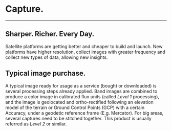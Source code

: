 # Capture.
---
## Sharper. Richer. Every Day.

Satellite platforms are getting better and cheaper to build and launch. New platforms have higher resolution, collect images with greater frequency and collect new types of data, allowing new insights.

## Typical image purchase.

A typical image ready for usage as a service (bought or downloaded) is several processing steps already applied. Band images are combined to produce a color image in calibrated flux units (called *Level 1* processing), and the image is geolocated and ortho-rectified following an elevation model of the terrain or Ground Control Points (GCP) with a certain Accuracy, under a geodetic reference frame (E.g. Mercator). For big areas, several captures need to be stitched together. This product is usually referred as *Level 2* or similar. 
